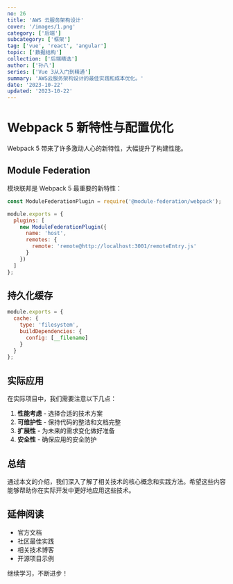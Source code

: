 ```yaml
---
no: 26
title: 'AWS 云服务架构设计'
cover: '/images/1.png'
category: ['后端']
subcategory: ['框架']
tag: ['vue', 'react', 'angular']
topic: ['数据结构']
collection: ['后端精选']
author: ['孙八']
series: ['Vue 3从入门到精通']
summary: 'AWS云服务架构设计的最佳实践和成本优化。'
date: '2023-10-22'
updated: '2023-10-22'
---
```


# Webpack 5 新特性与配置优化

Webpack 5 带来了许多激动人心的新特性，大幅提升了构建性能。

## Module Federation

模块联邦是 Webpack 5 最重要的新特性：

```javascript
const ModuleFederationPlugin = require('@module-federation/webpack');

module.exports = {
  plugins: [
    new ModuleFederationPlugin({
      name: 'host',
      remotes: {
        remote: 'remote@http://localhost:3001/remoteEntry.js'
      }
    })
  ]
};
```

## 持久化缓存

```javascript
module.exports = {
  cache: {
    type: 'filesystem',
    buildDependencies: {
      config: [__filename]
    }
  }
};
```

## 实际应用

在实际项目中，我们需要注意以下几点：

1. **性能考虑** - 选择合适的技术方案
2. **可维护性** - 保持代码的整洁和文档完整
3. **扩展性** - 为未来的需求变化做好准备
4. **安全性** - 确保应用的安全防护

## 总结

通过本文的介绍，我们深入了解了相关技术的核心概念和实践方法。希望这些内容能够帮助你在实际开发中更好地应用这些技术。

## 延伸阅读

- 官方文档
- 社区最佳实践
- 相关技术博客
- 开源项目示例

继续学习，不断进步！